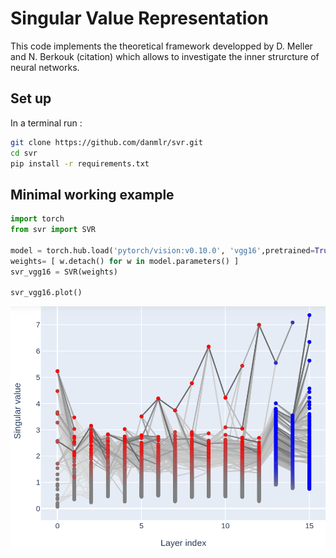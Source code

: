 # Singular Value Representation 

This code implements the theoretical framework developped by D. Meller and N. Berkouk (citation) which allows to investigate the inner strurcture of neural networks. 

## Set up 

In a terminal run : 
```bash
git clone https://github.com/danmlr/svr.git
cd svr 
pip install -r requirements.txt
```


## Minimal working example 

```python
import torch
from svr import SVR

model = torch.hub.load('pytorch/vision:v0.10.0', 'vgg16',pretrained=True)
weights= [ w.detach() for w in model.parameters() ]
svr_vgg16 = SVR(weights) 

svr_vgg16.plot()
``` 
![vgg16 svr](https://github.com/danmlr/svr/blob/main/vgg16.png)
